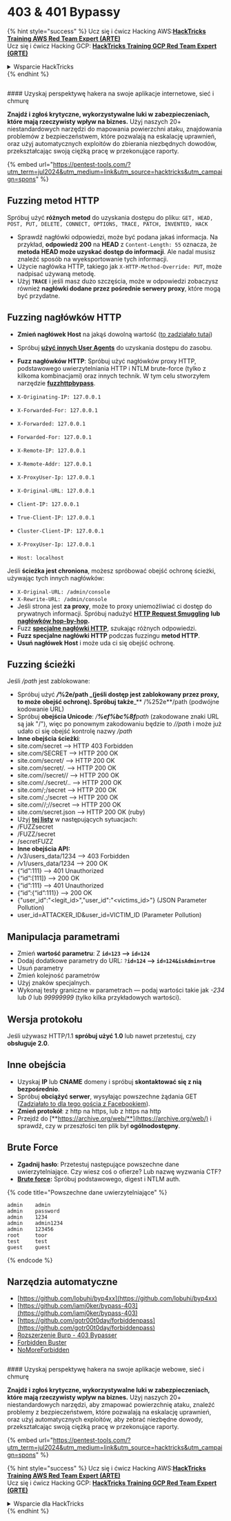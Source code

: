 # 403 & 401 Bypassy

{% hint style="success" %}
Ucz się i ćwicz Hacking AWS:<img src="/.gitbook/assets/arte.png" alt="" data-size="line">[**HackTricks Training AWS Red Team Expert (ARTE)**](https://training.hacktricks.xyz/courses/arte)<img src="/.gitbook/assets/arte.png" alt="" data-size="line">\
Ucz się i ćwicz Hacking GCP: <img src="/.gitbook/assets/grte.png" alt="" data-size="line">[**HackTricks Training GCP Red Team Expert (GRTE)**<img src="/.gitbook/assets/grte.png" alt="" data-size="line">](https://training.hacktricks.xyz/courses/grte)

<details>

<summary>Wsparcie HackTricks</summary>

* Sprawdź [**plany subskrypcyjne**](https://github.com/sponsors/carlospolop)!
* **Dołącz do** 💬 [**grupy Discord**](https://discord.gg/hRep4RUj7f) lub [**grupy telegram**](https://t.me/peass) lub **śledź** nas na **Twitterze** 🐦 [**@hacktricks\_live**](https://twitter.com/hacktricks\_live)**.**
* **Podziel się sztuczkami hackingowymi, przesyłając PR-y do** [**HackTricks**](https://github.com/carlospolop/hacktricks) i [**HackTricks Cloud**](https://github.com/carlospolop/hacktricks-cloud) repozytoriów github.

</details>
{% endhint %}

<figure><img src="/.gitbook/assets/pentest-tools.svg" alt=""><figcaption></figcaption></figure>

#### Uzyskaj perspektywę hakera na swoje aplikacje internetowe, sieć i chmurę

**Znajdź i zgłoś krytyczne, wykorzystywalne luki w zabezpieczeniach, które mają rzeczywisty wpływ na biznes.** Użyj naszych 20+ niestandardowych narzędzi do mapowania powierzchni ataku, znajdowania problemów z bezpieczeństwem, które pozwalają na eskalację uprawnień, oraz użyj automatycznych exploitów do zbierania niezbędnych dowodów, przekształcając swoją ciężką pracę w przekonujące raporty.

{% embed url="https://pentest-tools.com/?utm_term=jul2024&utm_medium=link&utm_source=hacktricks&utm_campaign=spons" %}

## Fuzzing metod HTTP

Spróbuj użyć **różnych metod** do uzyskania dostępu do pliku: `GET, HEAD, POST, PUT, DELETE, CONNECT, OPTIONS, TRACE, PATCH, INVENTED, HACK`

* Sprawdź nagłówki odpowiedzi, może być podana jakaś informacja. Na przykład, **odpowiedź 200** na **HEAD** z `Content-Length: 55` oznacza, że **metoda HEAD może uzyskać dostęp do informacji**. Ale nadal musisz znaleźć sposób na wyeksportowanie tych informacji.
* Użycie nagłówka HTTP, takiego jak `X-HTTP-Method-Override: PUT`, może nadpisać używaną metodę.
* Użyj **`TRACE`** i jeśli masz dużo szczęścia, może w odpowiedzi zobaczysz również **nagłówki dodane przez pośrednie serwery proxy**, które mogą być przydatne.

## Fuzzing nagłówków HTTP

* **Zmień nagłówek Host** na jakąś dowolną wartość ([to zadziałało tutaj](https://medium.com/@sechunter/exploiting-admin-panel-like-a-boss-fc2dd2499d31))
* Spróbuj [**użyć innych User Agents**](https://github.com/danielmiessler/SecLists/blob/master/Fuzzing/User-Agents/UserAgents.fuzz.txt) do uzyskania dostępu do zasobu.
* **Fuzz nagłówków HTTP**: Spróbuj użyć nagłówków proxy HTTP, podstawowego uwierzytelniania HTTP i NTLM brute-force (tylko z kilkoma kombinacjami) oraz innych technik. W tym celu stworzyłem narzędzie [**fuzzhttpbypass**](https://github.com/carlospolop/fuzzhttpbypass).

* `X-Originating-IP: 127.0.0.1`
* `X-Forwarded-For: 127.0.0.1`
* `X-Forwarded: 127.0.0.1`
* `Forwarded-For: 127.0.0.1`
* `X-Remote-IP: 127.0.0.1`
* `X-Remote-Addr: 127.0.0.1`
* `X-ProxyUser-Ip: 127.0.0.1`
* `X-Original-URL: 127.0.0.1`
* `Client-IP: 127.0.0.1`
* `True-Client-IP: 127.0.0.1`
* `Cluster-Client-IP: 127.0.0.1`
* `X-ProxyUser-Ip: 127.0.0.1`
* `Host: localhost`

Jeśli **ścieżka jest chroniona**, możesz spróbować obejść ochronę ścieżki, używając tych innych nagłówków:

* `X-Original-URL: /admin/console`
* `X-Rewrite-URL: /admin/console`
* Jeśli strona jest **za proxy**, może to proxy uniemożliwiać ci dostęp do prywatnych informacji. Spróbuj nadużyć [**HTTP Request Smuggling**](../../pentesting-web/http-request-smuggling/) **lub** [**nagłówków hop-by-hop**](../../pentesting-web/abusing-hop-by-hop-headers.md)**.**
* Fuzz [**specjalne nagłówki HTTP**](special-http-headers.md), szukając różnych odpowiedzi.
* **Fuzz specjalne nagłówki HTTP** podczas fuzzingu **metod HTTP**.
* **Usuń nagłówek Host** i może uda ci się obejść ochronę.

## Fuzzing **ścieżki**

Jeśli _/path_ jest zablokowane:

* Spróbuj użyć _**/**_**%2e/path \_(jeśli dostęp jest zablokowany przez proxy, to może obejść ochronę). Spróbuj także**\_\*\* /%252e\*\*/path (podwójne kodowanie URL)
* Spróbuj **obejścia Unicode**: _/**%ef%bc%8f**path_ (zakodowane znaki URL są jak "/"), więc po ponownym zakodowaniu będzie to _//path_ i może już udało ci się obejść kontrolę nazwy _/path_
* **Inne obejścia ścieżki**:
* site.com/secret –> HTTP 403 Forbidden
* site.com/SECRET –> HTTP 200 OK
* site.com/secret/ –> HTTP 200 OK
* site.com/secret/. –> HTTP 200 OK
* site.com//secret// –> HTTP 200 OK
* site.com/./secret/.. –> HTTP 200 OK
* site.com/;/secret –> HTTP 200 OK
* site.com/.;/secret –> HTTP 200 OK
* site.com//;//secret –> HTTP 200 OK
* site.com/secret.json –> HTTP 200 OK (ruby)
* Użyj [**tej listy**](https://github.com/danielmiessler/SecLists/blob/master/Fuzzing/Unicode.txt) w następujących sytuacjach:
* /FUZZsecret
* /FUZZ/secret
* /secretFUZZ
* **Inne obejścia API:**
* /v3/users\_data/1234 --> 403 Forbidden
* /v1/users\_data/1234 --> 200 OK
* {“id”:111} --> 401 Unauthorized
* {“id”:\[111]} --> 200 OK
* {“id”:111} --> 401 Unauthorized
* {“id”:{“id”:111\}} --> 200 OK
* {"user\_id":"\<legit\_id>","user\_id":"\<victims\_id>"} (JSON Parameter Pollution)
* user\_id=ATTACKER\_ID\&user\_id=VICTIM\_ID (Parameter Pollution)

## **Manipulacja parametrami**

* Zmień **wartość parametru**: Z **`id=123` --> `id=124`**
* Dodaj dodatkowe parametry do URL: `?`**`id=124` —-> `id=124&isAdmin=true`**
* Usuń parametry
* Zmień kolejność parametrów
* Użyj znaków specjalnych.
* Wykonaj testy graniczne w parametrach — podaj wartości takie jak _-234_ lub _0_ lub _99999999_ (tylko kilka przykładowych wartości).

## **Wersja protokołu**

Jeśli używasz HTTP/1.1 **spróbuj użyć 1.0** lub nawet przetestuj, czy **obsługuje 2.0**.

## **Inne obejścia**

* Uzyskaj **IP** lub **CNAME** domeny i spróbuj **skontaktować się z nią bezpośrednio**.
* Spróbuj **obciążyć serwer**, wysyłając powszechne żądania GET ([Zadziałało to dla tego gościa z Facebookiem](https://medium.com/@amineaboud/story-of-a-weird-vulnerability-i-found-on-facebook-fc0875eb5125)).
* **Zmień protokół**: z http na https, lub z https na http
* Przejdź do [**https://archive.org/web/**](https://archive.org/web/) i sprawdź, czy w przeszłości ten plik był **ogólnodostępny**.

## **Brute Force**

* **Zgadnij hasło**: Przetestuj następujące powszechne dane uwierzytelniające. Czy wiesz coś o ofierze? Lub nazwę wyzwania CTF?
* [**Brute force**](../../generic-methodologies-and-resources/brute-force.md#http-brute)**:** Spróbuj podstawowego, digest i NTLM auth.

{% code title="Powszechne dane uwierzytelniające" %}
```
admin    admin
admin    password
admin    1234
admin    admin1234
admin    123456
root     toor
test     test
guest    guest
```
{% endcode %}

## Narzędzia automatyczne

* [https://github.com/lobuhi/byp4xx](https://github.com/lobuhi/byp4xx)
* [https://github.com/iamj0ker/bypass-403](https://github.com/iamj0ker/bypass-403)
* [https://github.com/gotr00t0day/forbiddenpass](https://github.com/gotr00t0day/forbiddenpass)
* [Rozszerzenie Burp - 403 Bypasser](https://portswigger.net/bappstore/444407b96d9c4de0adb7aed89e826122)
* [Forbidden Buster](https://github.com/Sn1r/Forbidden-Buster)
* [NoMoreForbidden](https://github.com/akinerk/NoMoreForbidden)

<figure><img src="/.gitbook/assets/pentest-tools.svg" alt=""><figcaption></figcaption></figure>

#### Uzyskaj perspektywę hakera na swoje aplikacje webowe, sieć i chmurę

**Znajdź i zgłoś krytyczne, wykorzystywalne luki w zabezpieczeniach, które mają rzeczywisty wpływ na biznes.** Użyj naszych 20+ niestandardowych narzędzi, aby zmapować powierzchnię ataku, znaleźć problemy z bezpieczeństwem, które pozwalają na eskalację uprawnień, oraz użyj automatycznych exploitów, aby zebrać niezbędne dowody, przekształcając swoją ciężką pracę w przekonujące raporty.

{% embed url="https://pentest-tools.com/?utm_term=jul2024&utm_medium=link&utm_source=hacktricks&utm_campaign=spons" %}

{% hint style="success" %}
Ucz się i ćwicz Hacking AWS:<img src="/.gitbook/assets/arte.png" alt="" data-size="line">[**HackTricks Training AWS Red Team Expert (ARTE)**](https://training.hacktricks.xyz/courses/arte)<img src="/.gitbook/assets/arte.png" alt="" data-size="line">\
Ucz się i ćwicz Hacking GCP: <img src="/.gitbook/assets/grte.png" alt="" data-size="line">[**HackTricks Training GCP Red Team Expert (GRTE)**<img src="/.gitbook/assets/grte.png" alt="" data-size="line">](https://training.hacktricks.xyz/courses/grte)

<details>

<summary>Wsparcie dla HackTricks</summary>

* Sprawdź [**plany subskrypcyjne**](https://github.com/sponsors/carlospolop)!
* **Dołącz do** 💬 [**grupy Discord**](https://discord.gg/hRep4RUj7f) lub [**grupy telegramowej**](https://t.me/peass) lub **śledź** nas na **Twitterze** 🐦 [**@hacktricks\_live**](https://twitter.com/hacktricks\_live)**.**
* **Dziel się trikami hakerskimi, przesyłając PR-y do** [**HackTricks**](https://github.com/carlospolop/hacktricks) i [**HackTricks Cloud**](https://github.com/carlospolop/hacktricks-cloud) repozytoriów na githubie.

</details>
{% endhint %}
